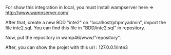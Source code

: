 For show this integration  in local, you must install wampserver here 
=> http://www.wampserver.com/

After that, create a new BDD "inte2" on "localhost/phpmyadmin", import the file inte2.sql. You can find this file in "BDD/inte2.sql" in repository.

Now, put the repository in wamp46/www/"repository".

After, you can show the projet with this url : 127.0.0.1/inte3



